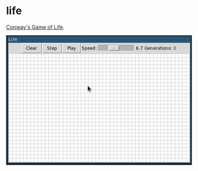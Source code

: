 # life

[Conway's Game of Life](https://en.wikipedia.org/wiki/Conway%27s_Game_of_Life).

![Demo](demo.gif)
